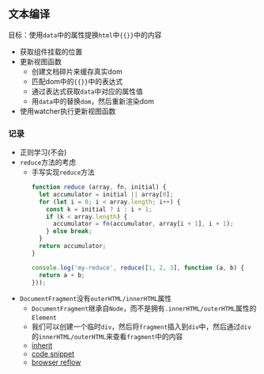 ## 文本编译
目标：使用`data`中的属性提换`html`中`{{}}`中的内容

* 获取组件挂载的位置
* 更新视图函数
  * 创建文档碎片来缓存真实dom
  * 匹配dom中的`{{}}`中的表达式
  * 通过表达式获取`data`中对应的属性值
  * 用`data`中的替换`dom`，然后重新渲染dom
* 使用watcher执行更新视图函数

### 记录
* 正则学习(不会)
* `reduce`方法的考虑
  * 手写实现`reduce`方法
    ```javascript
    function reduce (array, fn, initial) {
      let accumulator = initial || array[0];
      for (let i = 0; i < array.length; i++) {
        const k = initial ? i : i + 1;
        if (k < array.length) {
          accumulator = fn(accumulator, array[i + 1], i + 1);
        } else break;
      }
      return accumulator;
    }
    
    console.log('my-reduce', reduce([1, 2, 3], function (a, b) {
      return a + b;
    }));
    ```
* `DocumentFragment`没有`outerHTML/innerHTML`属性
  * `DocumentFragment`继承自`Node`，而不是拥有`.innerHTML/outerHTML`属性的`Element`
  * 我们可以创建一个临时`div`，然后将`fragment`插入到`div`中，然后通过`div`的`innerHTML/outerHTML`来查看`fragment`中的内容
  * [inherit](https://stackoverflow.com/a/54806517)
  * [code snippet](https://gist.github.com/gleuch/2475825#file-gistfile1-js-L10-L15)
  * [browser reflow](https://developers.google.com/speed/docs/insights/browser-reflow)
